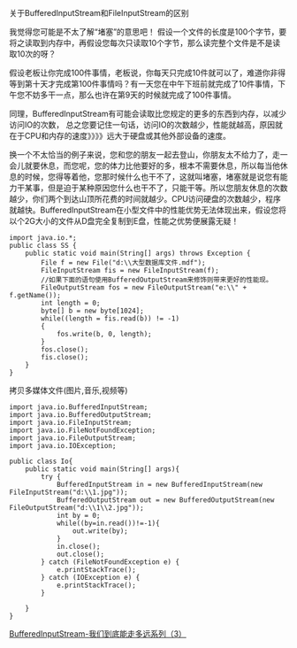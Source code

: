 关于BufferedInputStream和FileInputStream的区别

我觉得您可能是不太了解“堵塞”的意思吧！
假设一个文件的长度是100个字节，要将之读取到内存中，再假设您每次只读取10个字节，那么读完整个文件是不是读取10次的呀？

假设老板让你完成100件事情，老板说，你每天只完成10件就可以了，难道你非得等到第十天才完成第100件事情吗？有一天您在中午下班前就完成了10件事情，下午您不妨多干一点，那么也许在第9天的时候就完成了100件事情。

同理，BufferedInputStream有可能会读取比您规定的更多的东西到内存，以减少访问IO的次数，
总之您要记住一句话，访问IO的次数越少，性能就越高，原因就在于CPU和内存的速度》》》》远大于硬盘或其他外部设备的速度。

换一个不太恰当的例子来说，您和您的朋友一起去登山，你朋友太不给力了，走一会儿就要休息，而您呢，您的体力比他要好的多，根本不需要休息，所以每当他休息的时候，您得等着他，您那时候什么也干不了，这就叫堵塞，堵塞就是说您有能力干某事，但是迫于某种原因您什么也干不了，只能干等。所以您朋友休息的次数越少，你们两个到达山顶所花费的时间就越少。CPU访问硬盘的次数越少，程序就越快。BufferedInputStream在小型文件中的性能优势无法体现出来，假设您将以个2G大小的文件从D盘完全复制到E盘，性能之优势便展露无疑！

    import java.io.*;
    public class SS {
    	public static void main(String[] args) throws Exception {
    		File f = new File("d:\\大型数据库文件.mdf");	
    		FileInputStream fis = new FileInputStream(f);
    		//如果下面的语句使用BufferedOutputStream来修饰则带来更好的性能现。
    		FileOutputStream fos = new FileOutputStream("e:\\" + f.getName());	
    		int length = 0;
    		byte[] b = new byte[1024];
    		while((length = fis.read(b)) != -1)
    		{
    			fos.write(b, 0, length);
    		}
    		fos.close();
    		fis.close();
    	}
    }





拷贝多媒体文件(图片,音乐,视频等)  

    import java.io.BufferedInputStream;
    import java.io.BufferedOutputStream;
    import java.io.FileInputStream;
    import java.io.FileNotFoundException;
    import java.io.FileOutputStream;
    import java.io.IOException;
    
    public class Io{
	    public static void main(String[] args){
		    try {
			    BufferedInputStream in = new BufferedInputStream(new FileInputStream("d:\\1.jpg"));
			    BufferedOutputStream out = new BufferedOutputStream(new FileOutputStream("d:\\1\\2.jpg"));
			    int by = 0;
			    while((by=in.read())!=-1){
			    	out.write(by);
			    }
			    in.close();
			    out.close();
		    } catch (FileNotFoundException e) {
		    	e.printStackTrace();
		    } catch (IOException e) {
		    	e.printStackTrace();
		    }
	    
	    }
    }

[BufferedInputStream-我们到底能走多远系列（3）](http://www.cnblogs.com/killbug/archive/2012/08/22/2651524.html)
